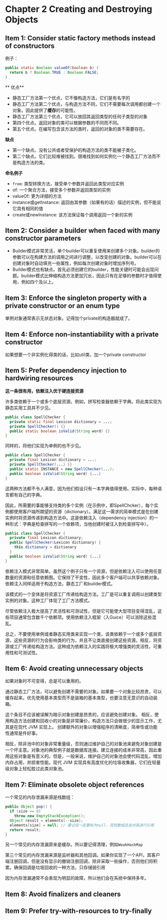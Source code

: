 # Chapter 2 Creating and Destroying Objects

## Item 1: Consider static factory methods instead of constructors
例子：
```java
public static Boolean valueOf(boolean b) {
  return b ? Boolean.TRUE : Boolean.FALSE;
}
```
** 优点**
* 静态工厂方法第一个优点，它不像构造方法，它们是有名字的
* 静态工厂方法第二个优点，与构造方法不同，它们不需要每次调用都创建一个对象。因此提供了**缓存**的可能性。
* 静态工厂方法第三个优点，它可以放回其返回类型的任何子类型的对象
* 第四个优点。返回对象的类可以根据参数的不同而不同。
* 第五个优点。在编写包含该方法的类时，返回的对象的类不需要存在。

**缺点**
* 第一个缺点。没有公共或者受保护的构造方法的类不能被子类化。
* 第二个缺点。它们比较难被找到。很难找到如何实例化一个静态工厂方法而不是构造方法的类。

**命名例子**
* `from`: 类型转换方法，接受单个参数并返回此类型对应实例
* of: 一个聚合方法，接受多个参数并返回类型的实例
* valueOf: 更为详细的方法
* instance或getInstance: 返回由其参数（如果有的话）描述的实例，但不能说它具有相同的值
* create或newInstance: 该方法保证每个调用返回一个新的实例

## Item 2: Consider a builder when faced with many constructor parameters
* Builder模式非常灵活，单个builder可以重复使用来创建多个对象。builder的参数可以在构建方法的调用之间进行调整，以改变创建的对象。builder可以在创建对象时自动填充一些属性，例如每次创建对象时增加序列号。
* Builder模式也有缺点。首先必须创建它的builder，性能关键时可能会出现问题。builder模式比伸缩构造方法更加冗长，因此只有在足够的参数时才值得使用，例如四个及以上。

## Item 3: Enforce the singleton property with a private constructor or an enum type
单例对象通常表示无状态对象。记得加个private的构造器就成了。

## Item 4: Enforce non-instantiability with a private constructor
如果想要一个非实例化得类的话，比如util类，加一个private constructor

## Item 5: Prefer dependency injection to hardwiring resources
**这一条很有用，依赖注入优于硬连接资源**

许多类依赖于一个或多个底层资源。例如，拼写检查器依赖于字典。将此类实现为静态实用工具并不少见。
```java
public class SpellChecker {
  private static final Lexicon dictionary = ...;
  private SpellChecker() {}
  public static boolean isValid(String word) {}
}
```
同样的，将他们实现为单例的也不少见。
```java
public class SpellChecker {
  private final Lexicon dictionary = ...;
  private SpellChecker(...) {}
  public static INSTANCE = new SpellChecker(...);
  public boolean isValid(String word) {...}
}
```
这两种方法都不令人满意，因为他们假设只有一本字典值得使用。实际中，每种语言都有自己的字典。

因此，所需要的事能够支持类的多个实例（在示例中，即SpellChcker），每个实例都使用客户端所期望的资源（dictionary）。满足这一需求的简单模式是在创建实例时将资源传递到构造方法中。这是依赖注入（dependency injection）的一种形式：字典是检查拼写的一个依赖项，当他创建时被注入到检查拼写中）。
```java
public class SpellChecker {
  private final Lexicon dictionary;
  public SpellChecker(Lexicon dictionary) {
    this.dictionary = dictionary
  }
  public boolean isValid(String word) {...}
}
```
依赖注入模式非常简单。虽然这个例子只有一个资源，但是依赖注入可以使用任意数量的资源和任意依赖图。它保持了不变性，因此多个客户端可以共享依赖对象。依赖注入同样适用于构造方法，静态工厂和builder模式。

该模式的一个变体是将资源工厂传递给构造方法。工厂是可以重复调用以创建类型实例的对象。这种工厂体现了工厂方法模式。

尽管依赖注入极大提高了灵活性和可测试性，但是它可能使大型项目变得混乱，这些项目通常包含数千个依赖项。使用依赖注入框架（入Guice）可以消除这些混乱。

总之，不要使用单例或者静态实用类来实现一个类，该类依赖于一个或多个底层资源，这些资源的行为会影响类的行为，并且不让类直接创建这些资源。相反，将资源或工厂传递给构造方法。这种成为依赖注入的实践将极大增强类的灵活性，可重用性和可测试性。

## Item 6: Avoid creating unnecessary objects
如果对象时不可变得，总是可以重用的。

通过静态工厂方法，可以避免创建不需要的对象。如果要一个对象比较昂贵，可以缓存起来。优先使用基本类型而不是装箱的基本类型，也要注意无意识的自动装箱。

这个条目不应该被误解为暗示对象创建是昂贵的，应该避免创建对象。 相反，使用构造方法创建和回收小的对象是非常廉价，构造方法只会做很少的显示工作，尤其是在现代 JVM 实现上。 创建额外的对象以增强程序的清晰度，简单性或功能性通常是件好事。

相反，除非池中的对象非常重量级，否则通过维护自己的对象池来避免对象创建是一个坏主意。对象池的典型例子就是数据库连接。建立连接的成本非常高，因此重用这些对象是有意义的。但是，一般来说，维护自己的对象池会使代码混乱，增加内存占用，并损害性能。现代 JVM 实现具有高度优化的垃圾收集器，它们在轻量级对象上轻松胜过此类对象池。

## Item 7: Eliminate obsolete object references
一个常见的内存泄漏来源是栈数组：
```java
public Object pop() {
  if (size == 0)
    throw new EmptyStackException();
  Object result = elements[--size];
  elements[size] = null; // 要记住一定要标为null，否则数组还会对其进行引用
  return result;
}
```

另一个常见的内存泄漏原来是缓存。所以要记得清理，例如`WeakHashMap`

第三个常见的内存泄漏来源是监听器和其他回调。如果你实现了一个API，其客户端注册回调，但是没有显示的撤销注册回调，除非采取一些操作，否则他们将积累。确保回调是垃圾回收的一种方法，只存储弱引用

因为内存泄漏通常不会表现为明显的故障，所以他们会在系统中保持多年。 

## Item 8: Avoid finalizers and cleaners

## Item 9: Prefer try-with-resources to try-finally
